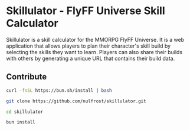 # Skillulator - FlyFF Universe Skill Calculator

Skillulator is a skill calculator for the MMORPG FlyFF Universe. It is a web application that allows players to plan their character's skill build by selecting the skills they want to learn. Players can also share their builds with others by generating a unique URL that contains their build data.

## Contribute

```bash
curl -fsSL https://bun.sh/install | bash
```

```bash
git clone https://github.com/nulfrost/skillulator.git
```

```bash
cd skillulator
```

```bash
bun install
```
